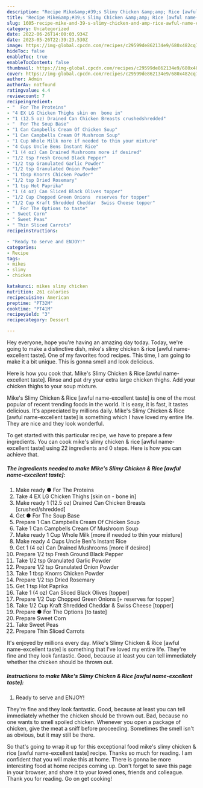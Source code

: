 ```yaml
---
description: "Recipe Mike&amp;#39;s Slimy Chicken &amp;amp; Rice [awful name-excellent taste] yang Delicious"
title: "Recipe Mike&amp;#39;s Slimy Chicken &amp;amp; Rice [awful name-excellent taste] yang Delicious"
slug: 1605-recipe-mike-and-39-s-slimy-chicken-and-amp-rice-awful-name-excellent-taste-yang-delicious
category: Uncategorized
date: 2022-06-26T14:00:03.934Z
date: 2023-05-26T22:39:23.530Z
image: https://img-global.cpcdn.com/recipes/c29599de862134e9/680x482cq70/mikes-slimy-chicken-rice-awful-name-excellent-taste-recipe-main-photo.jpg
hideToc: false
enableToc: true
enableTocContent: false
thumbnail: https://img-global.cpcdn.com/recipes/c29599de862134e9/680x482cq70/mikes-slimy-chicken-rice-awful-name-excellent-taste-recipe-main-photo.jpg
cover: https://img-global.cpcdn.com/recipes/c29599de862134e9/680x482cq70/mikes-slimy-chicken-rice-awful-name-excellent-taste-recipe-main-photo.jpg
author: Admin
authorAv: notfound
ratingvalue: 4.4
reviewcount: 7
recipeingredient:
- "  For The Proteins"
- "4 EX LG Chicken Thighs skin on  bone in"
- "1 (12.5 oz) Drained Can Chicken Breasts crushedshredded"
- "  For The Soup Base"
- "1 Can Campbells Cream Of Chicken Soup"
- "1 Can Campbells Cream Of Mushroom Soup"
- "1 Cup Whole Milk more if needed to thin your mixture"
- "4 Cups Uncle Bens Instant Rice"
- "1 (4 oz) Can Drained Mushrooms more if desired"
- "1/2 tsp Fresh Ground Black Pepper"
- "1/2 tsp Granulated Garlic Powder"
- "1/2 tsp Granulated Onion Powder"
- "1 tbsp Knorrs Chicken Powder"
- "1/2 tsp Dried Rosemary"
- "1 tsp Hot Paprika"
- "1 (4 oz) Can Sliced Black Olives topper"
- "1/2 Cup Chopped Green Onions  reserves for topper"
- "1/2 Cup Kraft Shredded Cheddar  Swiss Cheese topper"
- "  For The Options to taste"
- " Sweet Corn"
- " Sweet Peas"
- " Thin Sliced Carrots"
recipeinstructions:

- "Ready to serve and ENJOY!"
categories:
- Recipe
tags:
- mikes
- slimy
- chicken

katakunci: mikes slimy chicken 
nutrition: 261 calories
recipecuisine: American
preptime: "PT32M"
cooktime: "PT41M"
recipeyield: "3"
recipecategory: Dessert

---
```



Hey everyone, hope you're having an amazing day today. Today, we're going to make a distinctive dish, mike&#39;s slimy chicken &amp; rice [awful name-excellent taste]. One of my favorites food recipes. This time, I am going to make it a bit unique. This is gonna smell and look delicious.

Here is how you cook that. Mike&#39;s Slimy Chicken &amp; Rice [awful name-excellent taste]. Rinse and pat dry your extra large chicken thighs. Add your chicken thighs to your soup mixture.

Mike&#39;s Slimy Chicken &amp; Rice [awful name-excellent taste] is one of the most popular of recent trending foods in the world. It is easy, it is fast, it tastes delicious. It's appreciated by millions daily. Mike&#39;s Slimy Chicken &amp; Rice [awful name-excellent taste] is something which I have loved my entire life. They are nice and they look wonderful.


To get started with this particular recipe, we have to prepare a few ingredients. You can cook mike&#39;s slimy chicken &amp; rice [awful name-excellent taste] using 22 ingredients and 0 steps. Here is how you can achieve that.

<!--inarticleads1-->

##### The ingredients needed to make Mike&#39;s Slimy Chicken &amp; Rice [awful name-excellent taste]:

1. Make ready  ● For The Proteins
1. Take 4 EX LG Chicken Thighs [skin on - bone in]
1. Make ready 1 (12.5 oz) Drained Can Chicken Breasts [crushed/shredded]
1. Get  ● For The Soup Base
1. Prepare 1 Can Campbells Cream Of Chicken Soup
1. Take 1 Can Campbells Cream Of Mushroom Soup
1. Make ready 1 Cup Whole Milk [more if needed to thin your mixture]
1. Make ready 4 Cups Uncle Ben&#39;s Instant Rice
1. Get 1 (4 oz) Can Drained Mushrooms [more if desired]
1. Prepare 1/2 tsp Fresh Ground Black Pepper
1. Take 1/2 tsp Granulated Garlic Powder
1. Prepare 1/2 tsp Granulated Onion Powder
1. Take 1 tbsp Knorrs Chicken Powder
1. Prepare 1/2 tsp Dried Rosemary
1. Get 1 tsp Hot Paprika
1. Take 1 (4 oz) Can Sliced Black Olives [topper]
1. Prepare 1/2 Cup Chopped Green Onions [+ reserves for topper]
1. Take 1/2 Cup Kraft Shredded Cheddar &amp; Swiss Cheese [topper]
1. Prepare  ● For The Options [to taste]
1. Prepare  Sweet Corn
1. Take  Sweet Peas
1. Prepare  Thin Sliced Carrots


It&#39;s enjoyed by millions every day. Mike&#39;s Slimy Chicken &amp; Rice [awful name-excellent taste] is something that I&#39;ve loved my entire life. They&#39;re fine and they look fantastic. Good, because at least you can tell immediately whether the chicken should be thrown out. 

<!--inarticleads2-->

##### Instructions to make Mike&#39;s Slimy Chicken &amp; Rice [awful name-excellent taste]:


1. Ready to serve and ENJOY!

They&#39;re fine and they look fantastic. Good, because at least you can tell immediately whether the chicken should be thrown out. Bad, because no one wants to smell spoiled chicken. Whenever you open a package of chicken, give the meat a sniff before proceeding. Sometimes the smell isn&#39;t as obvious, but it may still be there. 

So that's going to wrap it up for this exceptional food mike&#39;s slimy chicken &amp; rice [awful name-excellent taste] recipe. Thanks so much for reading. I am confident that you will make this at home. There is gonna be more interesting food at home recipes coming up. Don't forget to save this page in your browser, and share it to your loved ones, friends and colleague. Thank you for reading. Go on get cooking!
